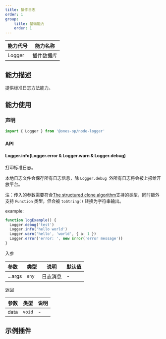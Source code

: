 ```yaml
---
title: 插件日志
order: 1
group:
    title: 基础能力
    order: 1
---
```


| 能力代号 | 能力名称   |
| -------- | ---------- |
| Logger   | 插件数据库 |

## 能力描述

提供标准日志方法能力。

## 能力使用

### 声明

```ts
import { Logger } from '@ones-op/node-logger'
```

### API

#### Logger.info(Logger.error & Logger.warn & Logger.debug)

打印标准日志。

本地日志文件会保存所有日志信息，除 `Logger.debug `外所有日志将会被上报给开放平台。

注：传入的参数需要符合[The structured clone algorithm](https://developer.mozilla.org/en-US/docs/Web/API/Web_Workers_API/Structured_clone_algorithm)支持的类型，同时额外支持 `Function` 类型，但会被 `toString()` 转换为字符串输出。

example: 

```ts
function logExample() {
  Logger.debug('test')
  Logger.info('hello world')
  Logger.warn('hello', 'world', { a: 1 })
  Logger.error('error: ', new Error('error message'))
}
```

入参

| 参数    | 类型  | 说明     | 默认值 |
| :------ | ----- | -------- | ------ |
| ...args | `any` | 日志消息 | -      |

返回

| 参数 | 类型   | 说明 |
| ---- | ------ | ---- |
| data | `void` | -    |

## 示例插件

